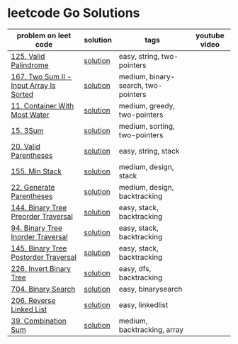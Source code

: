 # leetcode Go Solutions
|  problem on leet code |solution   | tags  | youtube video|
|---|---|---|---|
|[125. Valid Palindrome](https://leetcode.com/problems/valid-palindrome/description/) | [solution](./two_pointers/valid_palindrome/isPlaindrome.go) | easy, string, two-pointers |
|[167. Two Sum II - Input Array Is Sorted](https://leetcode.com/problems/two-sum-ii-input-array-is-sorted/) | [solution](two_pointers/two_sum/two_sum.go) | medium, binary-search, two-pointers |
|[11. Container With Most Water](https://leetcode.com/problems/container-with-most-water/) | [solution](two_pointers/container_with_most_water/max_area.go) | medium, greedy,  two-pointers |
|[15. 3Sum](https://leetcode.com/problems/3sum/) | [solution](two_pointers/three_sum/three_sum.go) | medium, sorting,  two-pointers |
|[20. Valid Parentheses](https://leetcode.com/problems/valid-parentheses/) | [solution](stacks/valid_parantheses/valid_parentheses.go) | easy, string,  stack |
|[155. Min Stack](https://leetcode.com/problems/min-stack/) | [solution](stacks/min_stack/min_stack.go) | medium, design, stack |
|[22. Generate Parentheses](https://leetcode.com/problems/generate-parentheses/) | [solution](backtracking/generate_parenthesis/generate_parenthesis.go) | medium, design, backtracking |
|[144. Binary Tree Preorder Traversal](https://leetcode.com/problems/generate-parentheses/) | [solution](backtracking/btree_preorder_traversal/preorder_traversal.go) | easy, stack, backtracking |
|[94. Binary Tree Inorder Traversal](https://leetcode.com/problems/binary-tree-inorder-traversal/) | [solution](backtracking/btree_inorder_traversal/inorder_traversal.go) | easy, stack, backtracking |
|[145. Binary Tree Postorder Traversal](https://leetcode.com/problems/binary-tree-postorder-traversal) | [solution](backtracking/btree_postorder_traversal/postorder_traversal.go) | easy, stack, backtracking |
|[226. Invert Binary Tree](https://leetcode.com/problems/invert-binary-tree/) | [solution](backtracking/invert_btree/invert_btree.go) | easy, dfs, backtracking |
|[704. Binary Search](https://leetcode.com/problems/binary-search) | [solution](binary_search/search.go) | easy, binarysearch |
|[206. Reverse Linked List](https://leetcode.com/problems/reverse-linked-list) | [solution](linkedlist/reverse_list.go) | easy, linkedlist |
|[39. Combination Sum](https://leetcode.com/problems/combination-sum) | [solution](backtracking/combination-sum/combination-sum.go) | medium, backtracking, array |
